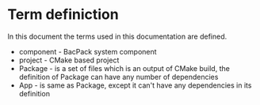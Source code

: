 # Term definiction

In this document the terms used in this documentation are defined.

 - component - BacPack system component
 - project - CMake based project
 - Package - is a set of files which is an output of CMake build, the definition of Package can
 have any number of dependencies
 - App - is same as Package, except it can't have any dependencies in its definition